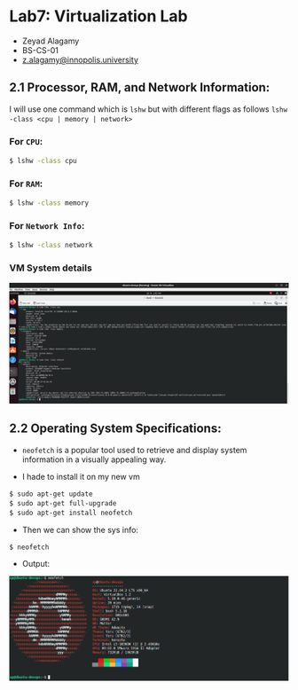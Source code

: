 # Lab7: Virtualization Lab

- Zeyad Alagamy
- BS-CS-01
- z.alagamy@innopolis.university

## 2.1 Processor, RAM, and Network Information:

I will use one command which is `lshw` but with different flags as follows
`lshw -class <cpu | memory | network>`

### For `CPU`:

```bash
$ lshw -class cpu
```

### For `RAM`:

```bash
$ lshw -class memory
```

### For `Network Info`:

```bash
$ lshw -class network
```

### VM System details

![Details](sysinfo.png)

## 2.2 Operating System Specifications:

- `neofetch` is a popular tool used to retrieve and display system information in a visually appealing way.

- I hade to install it on my new vm

```bash
$ sudo apt-get update
$ sudo apt-get full-upgrade
$ sudo apt-get install neofetch
```

- Then we can show the sys info:

```bash
$ neofetch
```

- Output:

![System info](info.png)